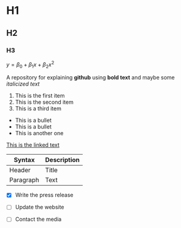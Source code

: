 # H1
## H2
### H3 


$y = \beta_0 + \beta_1 x + \beta_2 x^2$


A repository for explaining **github** using **bold text** and maybe some *italicized text*

1. This is the first item
2. This is the second item
3. This is a third item


* This is a bullet
* This is a bullet 
* This is another one


[This is the linked text](http://www.google.com)

| Syntax | Description |
| ----------- | ----------- |
| Header | Title |
| Paragraph | Text |


- [x] Write the press release
- [ ] Update the website
- [ ] Contact the media



